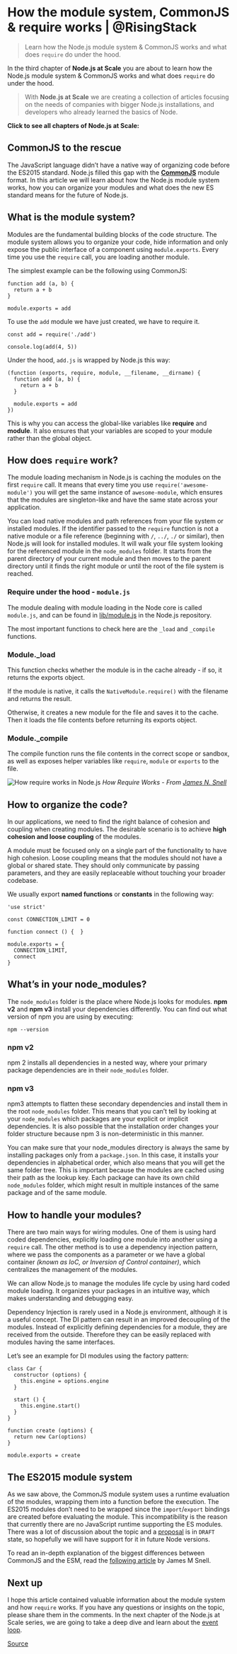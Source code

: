 How the module system, CommonJS & require works | <span class="citation" data-cites="RisingStack">@RisingStack</span>
=====================================================================================================================

> Learn how the Node.js module system & CommonJS works and what does `require` do under the hood.

In the third chapter of **Node.js at Scale** you are about to learn how the Node.js module system & CommonJS works and what does `require` do under the hood.

> With **Node.js at Scale** we are creating a collection of articles focusing on the needs of companies with bigger Node.js installations, and developers who already learned the basics of Node.

**Click to see all chapters of Node.js at Scale:**

CommonJS to the rescue
----------------------

The JavaScript language didn’t have a native way of organizing code before the ES2015 standard. Node.js filled this gap with the [**CommonJS**](http://requirejs.org/docs/commonjs.html) module format. In this article we will learn about how the Node.js module system works, how you can organize your modules and what does the new ES standard means for the future of Node.js.

What is the module system?
--------------------------

Modules are the fundamental building blocks of the code structure. The module system allows you to organize your code, hide information and only expose the public interface of a component using `module.exports`. Every time you use the `require` call, you are loading another module.

The simplest example can be the following using CommonJS:

    function add (a, b) {
      return a + b
    }

    module.exports = add

To use the `add` module we have just created, we have to require it.

    const add = require('./add')

    console.log(add(4, 5))

Under the hood, `add.js` is wrapped by Node.js this way:

    (function (exports, require, module, __filename, __dirname) {
      function add (a, b) {
        return a + b
      }

      module.exports = add
    })

This is why you can access the global-like variables like **require** and **module**. It also ensures that your variables are scoped to your module rather than the global object.

How does `require` work?
------------------------

The module loading mechanism in Node.js is caching the modules on the first `require` call. It means that every time you use `require('awesome-module')` you will get the same instance of `awesome-module`, which ensures that the modules are singleton-like and have the same state across your application.

You can load native modules and path references from your file system or installed modules. If the identifier passed to the `require` function is not a native module or a file reference (beginning with `/`, `../`, `./` or similar), then Node.js will look for installed modules. It will walk your file system looking for the referenced module in the `node_modules` folder. It starts from the parent directory of your current module and then moves to the parent directory until it finds the right module or until the root of the file system is reached.

### Require under the hood - `module.js`

The module dealing with module loading in the Node core is called `module.js`, and can be found in [lib/module.js](https://github.com/nodejs/node/blob/master/lib/module.js) in the Node.js repository.

The most important functions to check here are the `_load` and `_compile` functions.

### Module.\_load

This function checks whether the module is in the cache already - if so, it returns the exports object.

If the module is native, it calls the `NativeModule.require()` with the filename and returns the result.

Otherwise, it creates a new module for the file and saves it to the cache. Then it loads the file contents before returning its exports object.

### Module.\_compile

The compile function runs the file contents in the correct scope or sandbox, as well as exposes helper variables like `require`, `module` or `exports` to the file.

![How require works in Node.js](https://blog-assets.risingstack.com/2016/Okt/module-system/node-js-at-scale-how-require-works.png) *How Require Works - From [James N. Snell](https://hackernoon.com/node-js-tc-39-and-modules-a1118aecf95e#.z1plueqbn)*

How to organize the code?
-------------------------

In our applications, we need to find the right balance of cohesion and coupling when creating modules. The desirable scenario is to achieve **high cohesion and loose coupling** of the modules.

A module must be focused only on a single part of the functionality to have high cohesion. Loose coupling means that the modules should not have a global or shared state. They should only communicate by passing parameters, and they are easily replaceable without touching your broader codebase.

We usually export **named functions** or **constants** in the following way:

    'use strict'

    const CONNECTION_LIMIT = 0

    function connect () {  }

    module.exports = {
      CONNECTION_LIMIT,
      connect
    }

What’s in your node\_modules?
-----------------------------

The `node_modules` folder is the place where Node.js looks for modules. **npm v2** and **npm v3** install your dependencies differently. You can find out what version of npm you are using by executing:

    npm --version

### npm v2

npm 2 installs all dependencies in a nested way, where your primary package dependencies are in their `node_modules` folder.

### npm v3

npm3 attempts to flatten these secondary dependencies and install them in the root `node_modules` folder. This means that you can’t tell by looking at your `node_modules` which packages are your explicit or implicit dependencies. It is also possible that the installation order changes your folder structure because npm 3 is non-deterministic in this manner.

You can make sure that your node\_modules directory is always the same by installing packages only from a `package.json`. In this case, it installs your dependencies in alphabetical order, which also means that you will get the same folder tree. This is important because the modules are cached using their path as the lookup key. Each package can have its own child `node_modules` folder, which might result in multiple instances of the same package and of the same module.

How to handle your modules?
---------------------------

There are two main ways for wiring modules. One of them is using hard coded dependencies, explicitly loading one module into another using a `require` call. The other method is to use a dependency injection pattern, where we pass the components as a parameter or we have a global container *(known as IoC, or Inversion of Control container)*, which centralizes the management of the modules.

We can allow Node.js to manage the modules life cycle by using hard coded module loading. It organizes your packages in an intuitive way, which makes understanding and debugging easy.

Dependency Injection is rarely used in a Node.js environment, although it is a useful concept. The DI pattern can result in an improved decoupling of the modules. Instead of explicitly defining dependencies for a module, they are received from the outside. Therefore they can be easily replaced with modules having the same interfaces.

Let’s see an example for DI modules using the factory pattern:

    class Car {
      constructor (options) {
        this.engine = options.engine
      }

      start () {
        this.engine.start()
      }
    }

    function create (options) {
      return new Car(options)
    }

    module.exports = create

The ES2015 module system
------------------------

As we saw above, the CommonJS module system uses a runtime evaluation of the modules, wrapping them into a function before the execution. The ES2015 modules don’t need to be wrapped since the `import`/`export` bindings are created before evaluating the module. This incompatibility is the reason that currently there are no JavaScript runtime supporting the ES modules. There was a lot of discussion about the topic and a [proposal](https://github.com/nodejs/node-eps/blob/master/002-es6-modules.md) is in `DRAFT` state, so hopefully we will have support for it in future Node versions.

To read an in-depth explanation of the biggest differences between CommonJS and the ESM, read the [following article](https://hackernoon.com/node-js-tc-39-and-modules-a1118aecf95e#.z1plueqbn) by James M Snell.

Next up
-------

I hope this article contained valuable information about the module system and how `require` works. If you have any questions or insights on the topic, please share them in the comments. In the next chapter of the Node.js at Scale series, we are going to take a deep dive and learn about the [event loop](chrome-extension://cjedbglnccaioiolemnfhjncicchinao/node-js-at-scale-understanding-node-js-event-loop/).

[Source](https://blog.risingstack.com/node-js-at-scale-module-system-commonjs-require/)
